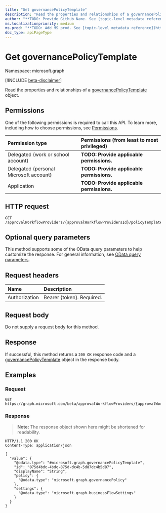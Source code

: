 ```yaml
---
title: "Get governancePolicyTemplate"
description: "Read the properties and relationships of a governancePolicyTemplate object."
author: "**TODO: Provide Github Name. See [topic-level metadata reference](https://msgo.azurewebsites.net/add/document/guidelines/metadata.html#topic-level-metadata)**"
ms.localizationpriority: medium
ms.prod: "**TODO: Add MS prod. See [topic-level metadata reference](https://msgo.azurewebsites.net/add/document/guidelines/metadata.html#topic-level-metadata)**"
doc_type: apiPageType
---
```


# Get governancePolicyTemplate
Namespace: microsoft.graph

[!INCLUDE [beta-disclaimer](../../includes/beta-disclaimer.md)]

Read the properties and relationships of a [governancePolicyTemplate](../resources/governancepolicytemplate.md) object.

## Permissions
One of the following permissions is required to call this API. To learn more, including how to choose permissions, see [Permissions](/graph/permissions-reference).

|Permission type|Permissions (from least to most privileged)|
|:---|:---|
|Delegated (work or school account)|**TODO: Provide applicable permissions.**|
|Delegated (personal Microsoft account)|**TODO: Provide applicable permissions.**|
|Application|**TODO: Provide applicable permissions.**|

## HTTP request

<!-- {
  "blockType": "ignored"
}
-->
``` http
GET /approvalWorkflowProviders/{approvalWorkflowProvidersId}/policyTemplates/{governancePolicyTemplateId}
```

## Optional query parameters
This method supports some of the OData query parameters to help customize the response. For general information, see [OData query parameters](/graph/query-parameters).

## Request headers
|Name|Description|
|:---|:---|
|Authorization|Bearer {token}. Required.|

## Request body
Do not supply a request body for this method.

## Response

If successful, this method returns a `200 OK` response code and a [governancePolicyTemplate](../resources/governancepolicytemplate.md) object in the response body.

## Examples

### Request
<!-- {
  "blockType": "request",
  "name": "get_governancepolicytemplate"
}
-->
``` http
GET https://graph.microsoft.com/beta/approvalWorkflowProviders/{approvalWorkflowProvidersId}/policyTemplates/{governancePolicyTemplateId}
```


### Response
>**Note:** The response object shown here might be shortened for readability.
<!-- {
  "blockType": "response",
  "truncated": true,
  "@odata.type": "microsoft.graph.governancePolicyTemplate"
}
-->
``` http
HTTP/1.1 200 OK
Content-Type: application/json

{
  "value": {
    "@odata.type": "#microsoft.graph.governancePolicyTemplate",
    "id": "875d4bdc-4bdc-875d-dc4b-5d87dc4b5d87",
    "displayName": "String",
    "policy": {
      "@odata.type": "microsoft.graph.governancePolicy"
    },
    "settings": {
      "@odata.type": "microsoft.graph.businessFlowSettings"
    }
  }
}
```

